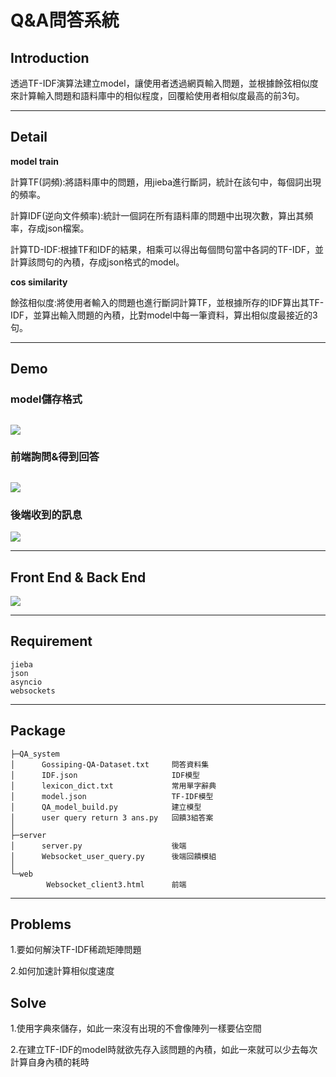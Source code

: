 Q&A問答系統
===




## Introduction
透過TF-IDF演算法建立model，讓使用者透過網頁輸入問題，並根據餘弦相似度來計算輸入問題和語料庫中的相似程度，回覆給使用者相似度最高的前3句。

---

## Detail

**model train**

計算TF(詞頻):將語料庫中的問題，用jieba進行斷詞，統計在該句中，每個詞出現的頻率。

計算IDF(逆向文件頻率):統計一個詞在所有語料庫的問題中出現次數，算出其頻率，存成json檔案。

計算TD-IDF:根據TF和IDF的結果，相乘可以得出每個問句當中各詞的TF-IDF，並計算該問句的內積，存成json格式的model。

**cos similarity**

餘弦相似度:將使用者輸入的問題也進行斷詞計算TF，並根據所存的IDF算出其TF-IDF，並算出輸入問題的內積，比對model中每一筆資料，算出相似度最接近的3句。





---
## Demo

### model儲存格式

![](https://i.imgur.com/j9i0oya.png)
---
### 前端詢問&得到回答

![](https://i.imgur.com/6TZpEev.png)
---
### 後端收到的訊息

![](https://i.imgur.com/Y23jpvD.png)

---



## Front End & Back End

![](https://i.imgur.com/HUnZWeN.png)


---

## Requirement
    jieba
    json
    asyncio
    websockets

---

## Package

    ├─QA_system
    │      Gossiping-QA-Dataset.txt     問答資料集
    │      IDF.json                     IDF模型
    │      lexicon_dict.txt             常用單字辭典
    │      model.json                   TF-IDF模型
    │      QA_model_build.py            建立模型
    │      user query return 3 ans.py   回饋3組答案
    │      
    ├─server
    │      server.py                    後端
    │      Websocket_user_query.py      後端回饋模組
    │      
    └─web
            Websocket_client3.html      前端
            
---
## Problems

1.要如何解決TF-IDF稀疏矩陣問題

2.如何加速計算相似度速度

## Solve

1.使用字典來儲存，如此一來沒有出現的不會像陣列一樣要佔空間

2.在建立TF-IDF的model時就欲先存入該問題的內積，如此一來就可以少去每次計算自身內積的耗時

